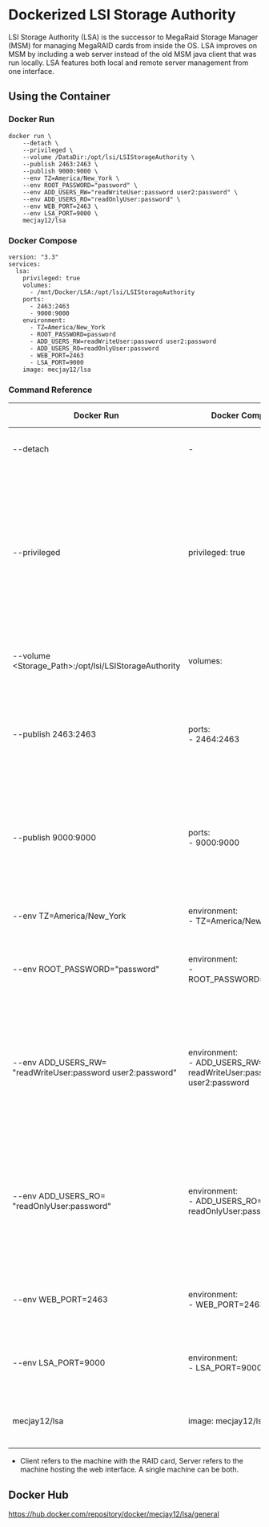 # Dockerized LSI Storage Authority
LSI Storage Authority (LSA) is the successor to MegaRaid Storage Manager (MSM) for managing MegaRAID cards from inside the OS. LSA improves on MSM by including a web server instead of the old MSM java client that was run locally. LSA features both local and remote server management from one interface.

## Using the Container
### Docker Run

```
docker run \
	--detach \
	--privileged \
	--volume /DataDir:/opt/lsi/LSIStorageAuthority \
	--publish 2463:2463 \
	--publish 9000:9000 \
	--env TZ=America/New_York \
	--env ROOT_PASSWORD="password" \
	--env ADD_USERS_RW="readWriteUser:password user2:password" \
	--env ADD_USERS_RO="readOnlyUser:password" \
	--env WEB_PORT=2463 \
	--env LSA_PORT=9000 \
	mecjay12/lsa
```

### Docker Compose

```
version: "3.3"
services:
  lsa:
    privileged: true
    volumes:
      - /mnt/Docker/LSA:/opt/lsi/LSIStorageAuthority
    ports:
      - 2463:2463
      - 9000:9000
    environment:
      - TZ=America/New_York
      - ROOT_PASSWORD=password
      - ADD_USERS_RW=readWriteUser:password user2:password
      - ADD_USERS_RO=readOnlyUser:password
      - WEB_PORT=2463
      - LSA_PORT=9000
    image: mecjay12/lsa
```

### Command Reference

| Docker Run | Docker Compose | Required On* | Effect |
| ---------- | -------------- | ------------ | ------ |
| --detach | - | All | Run the container in the background |
| --privileged | privileged: true |  Client | Required on the host with the RAID card. Grants the container access to hardware PCI devices. If there is a more specific way to do this (like with --device) please let me know in an issue. |
| --volume <Storage_Path>:/opt/lsi/LSIStorageAuthority | volumes: | Server | Mount the server files to make the configuration persistant. |
| --publish 2463:2463 | ports:<br>- 2464:2463 | Server | Opens the port for the web interface. The default is 2463. This should match WEB_PORT if it is set. |
| --publish 9000:9000 | ports:<br>- 9000:9000 | Client | Opens the port for remote management. The default port is 9000. This should match LSA_PORT on the client if it is set. |
| --env TZ=America/New_York | environment:<br>- TZ=America/New_York | Not | Sets timezone inside the container. |
| --env ROOT_PASSWORD="password" | environment:<br>- ROOT_PASSWORD=password | Not | Sets the password for the root user to login to the web interface. |
| --env ADD_USERS_RW=<br>"readWriteUser:password user2:password" | environment:<br>- ADD_USERS_RW=<br>readWriteUser:password user2:password | Not | Creates additional users with read/write permission in the web interface. Users should be in <username>:<password> format with spaces between multiple users. |
| --env ADD_USERS_RO=<br>"readOnlyUser:password" | environment:<br>- ADD_USERS_RO=<br>readOnlyUser:password | Not | Creates additional users with read-only permission in the web interface. Users should be in <username>:<password> format with spaces between multiple users. |
| --env WEB_PORT=2463 | environment:<br>- WEB_PORT=2463 | Not | Set the port for the web interface. Defaults to 2463 if not set. |
| --env LSA_PORT=9000 | environment:<br>- LSA_PORT=9000 | Not | Set the port for remote management. Defaults to 9000 if not set. |
| mecjay12/lsa | image: mecjay12/lsa | All | Pulls the latest stable version of this container. |

* Client refers to the machine with the RAID card, Server refers to the machine hosting the web interface. A single machine can be both.

## Docker Hub

https://hub.docker.com/repository/docker/mecjay12/lsa/general
